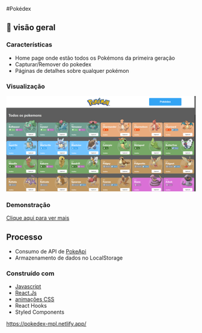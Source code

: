 
#Pokédex


## :mega: visão geral

### Características
- Home page onde estão todos os Pokémons da primeira geração
- Capturar/Remover do pokedex
- Páginas de detalhes sobre qualquer pokémon


### Visualização

![Projeto](./src/assets/2023-05-19_19-37.png)

### Demonstração

[Clique aqui para ver mais](https://pokedex-mpl.netlify.app/)

## Processo

- Consumo de API de [PokeApi](https://pokeapi.co)
- Armazenamento de dados no LocalStorage

### Construído com

- [Javascript](https://developer.mozilla.org/en-US/docs/Web/JavaScript)
- [React.Js](https://reactjs.org)
- [animações CSS](https://animate.style)
- React Hooks
- Styled Components


 https://pokedex-mpl.netlify.app/
